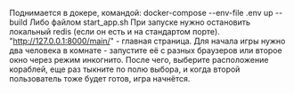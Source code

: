Поднимается в докере, командой:
docker-compose --env-file .env up --build 
Либо файлом start_app.sh
При запуске нужно остановить локальный redis (если он есть и на стандартом порте).
"http://127.0.0.1:8000/main/" - главная страница.
Для начала игры нужно два человека в комнате - запустите её с разных браузеров или второе окно через режим инкогнито.
После чего, выберите расположение кораблей, еще раз тыкните по полю выбора, и когда второй пользователь тоже будет готов, игра начнётся.
